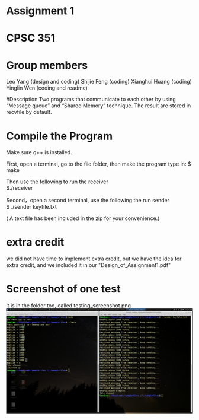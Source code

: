 # Assignment 1
# CPSC 351

# Group members    
  Leo Yang      	  	(design and coding)
  Shijie Feng  		    	(coding)
  Xianghui Huang    	(coding)
  Yinglin Wen      		(coding and readme)

#Description
Two programs that communicate to each other by using “Message queue” and “Shared
Memory” technique. The result are stored in recvfile by default.

# Compile the Program
Make sure g++ is installed.    

First, open a terminal, go to the file folder, then make the program
type in:
        $ make     

Then use the following to run the receiver   
        $./receiver    

Second，open a second terminal, use the following the run sender  
        $ ./sender keyfile.txt    

( A text file has been included in the zip for your convenience.)




# extra credit
we did not have time to implement extra credit, but we have the idea for extra
credit, and we included it in our "Design_of_Assignment1.pdf"

# Screenshot of one test
it is in the folder too, called testing_screenshot.png
![testing_screenshot](https://raw.githubusercontent.com/leoyangyuliang/CPSC351-IPC-project/master/testing_screenshot.png)
